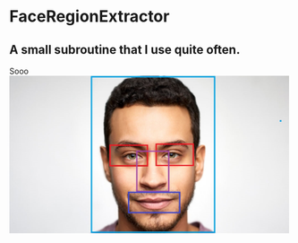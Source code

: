 # FaceRegionExtractor
## A small subroutine that I use quite often. 
Sooo
<img src="abstract.jpg" width="500">
